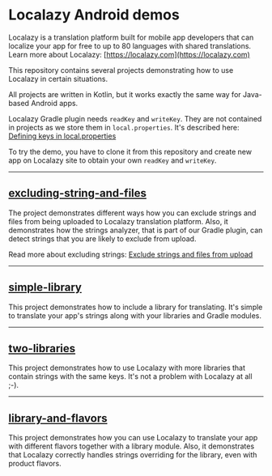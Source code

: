 # Localazy Android demos

Localazy is a translation platform built for mobile app developers that can localize your app for free to up to 80 languages with shared translations. Learn more about Localazy: [https://localazy.com](https://localazy.com)

This repository contains several projects demonstrating how to use Localazy in certain situations. 

All projects are written in Kotlin, but it works exactly the same way for Java-based Android apps. 

Localazy Gradle plugin needs `readKey` and `writeKey`. They are not contained in projects as we store them in `local.properties`. It's described here: [Defining keys in local.properties](https://localazy.com/docs/android/localazy-gradle-plugin#defining-keys-in-localproperties)

To try the demo, you have to clone it from this repository and create new app on Localazy site to obtain your own `readKey` and `writeKey`. 

---

## [excluding-string-and-files](https://github.com/localazy/android-demos/tree/master/excluding-string-and-files)

The project demonstrates different ways how you can exclude strings and files from being uploaded to Localazy translation platform. Also, it demonstrates how the strings analyzer, that is part of our Gradle plugin, can detect strings that you are likely to exclude from upload.

Read more about excluding strings: [Exclude strings and files from upload](https://localazy.com/docs/android/exclude-strings-and-files-from-upload)

---

## [simple-library](https://github.com/localazy/android-demos/tree/master/simple-library)

This project demonstrates how to include a library for translating. It's simple to translate your app's strings along with your libraries and Gradle modules.

---

## [two-libraries](https://github.com/localazy/android-demos/tree/master/two-libraries)

This project demonstrates how to use Localazy with more libraries that contain strings with the same keys. It's not a problem with Localazy at all ;-).

---

## [library-and-flavors](https://github.com/localazy/android-demos/tree/master/library-and-flavors)

This project demonstrates how you can use Localazy to translate your app with different flavors together with a library module. Also, it demonstrates that Localazy correctly handles strings overriding for the library, even with product flavors. 

